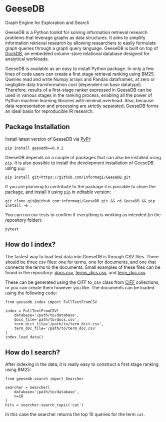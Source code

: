# GeeseDB
Graph Engine for Exploration and Search

GeeseDB is a Python toolkit for solving information retrieval research problems that leverage graphs as data structures. It aims to simplify information retrieval research by allowing researchers to easily formulate graph queries through a graph query language. GeeseDB is built on top of [DuckDB](http://duckdb.org/), an embedded column-store relational database designed for analytical workloads.

GeeseDB is available as an easy to install Python package. In only a few lines of code users can create a first stage retrieval ranking using BM25. Queries read and write Numpy arrays and Pandas dataframes, at zero or negligible data transformation cost (dependent on base datatype). Therefore, results of a first-stage ranker expressed in GeeseDB can be used in various stages in the ranking process, enabling all the power of Python machine learning libraries with minimal overhead. Also, because data representation and processing are strictly separated, GeeseDB forms an ideal basis for reproducible IR research.

## Package Installation

Install latest version of GeeseDB via [PyPI](https://pypi.org/project/geesedb/):

```
pip install geesedb==0.0.2
```

GeeseDB depends on a couple of packages that can also be installed using `pip`. It is also possible to install the development installation of GeeseDB using `pip`:

```
pip install git+https://github.com/informagi/GeeseDB.git
```

If you are planning to contribute to the package it is possible to clone the package, and install it using `pip` in editable version:
```
git clone git@github.com:informagi/GeeseDB.git && cd GeeseDB && pip install -e .
```

You can run our tests to confirm if everything is working as intended (in the repository folder):
```
pytest
```

## How do I index?

The fastest way to load text data into GeeseDB is through CSV files. There should be three csv files: one for terms, one for documents, and one that connects the terms to the documents. Small examples of these files can be found in the repository: [docs.csv](./geesedb/tests/resources/csv/example_docs.csv), [terms_dics.csv](./geesedb/tests/resources/csv/example_term_dict.csv), and [term_doc.csv](./geesedb/tests/resources/csv/example_term_doc.csv).

These can be generated using the CIFF to_csv class from [CIFF](https://github.com/osirrc/ciff) collections, or you can create them however you like. The documents can be loaded using the following code:

```python3
from geesedb.index import FullTextFromCSV

index = FullTextFromCSV(
    database='/path/to/database',
    docs_file='path/to/docs.csv',
    term_dict_file='/path/to/term_dict.csv',
    term_doc_file='/path/to/term_doc.csv'
)
index.load_data()
```

## How do I search?

After indexing in the data, it is really easy to construct a first stage ranking using BM25:

```python3
from geesedb.search import Searcher

searcher = Searcher(
    database='/path/to/database', 
    n=10
)
hits = searcher.search_topic('cat')
```

In this case the searcher returns the top 10 queries for the term `cat`. 
